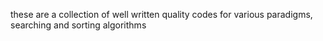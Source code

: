 these are a collection of well written quality codes for various paradigms, searching and sorting algorithms
